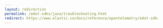 ```yaml
---
layout: redirection
permalink: /edot-sdks/java/troubleshooting.html
redirect: https://www.elastic.co/docs/reference/opentelemetry/edot-sdks/java/troubleshooting.html
---
```


